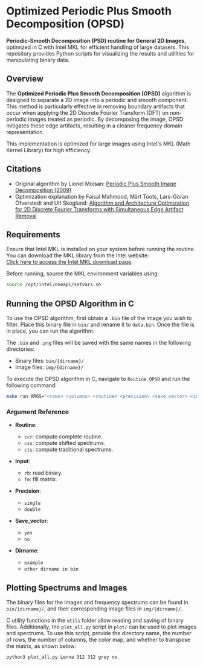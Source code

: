 # Optimized Periodic Plus Smooth Decomposition (OPSD)

**Periodic-Smooth Decomposition (PSD) routine for General 2D Images**, optimized in C with Intel MKL for efficient handling of large datasets. This repository provides Python scripts for visualizing the results and utilities for manipulating binary data.

## Overview

The **Optimized Periodic Plus Smooth Decomposition (OPSD)** algorithm is designed to separate a 2D image into a periodic and smooth component. This method is particularly effective in removing boundary artifacts that occur when applying the 2D Discrete Fourier Transform (DFT) on non-periodic images treated as periodic. By decomposing the image, OPSD mitigates these edge artifacts, resulting in a cleaner frequency domain representation.

This implementation is optimized for large images using Intel's MKL (Math Kernel Library) for high efficiency.

## Citations

- Original algorithm by Lionel Moisan: [Periodic Plus Smooth Image Decomposition (2009)](https://helios2.mi.parisdescartes.fr/~moisan/papers/2009-11r.pdf)
- Optimization explanation by Faisal Mahmood, Märt Toots, Lars-Göran Öfverstedt and Ulf Skoglund: [Algorithm and Architecture Optimization for 2D Discrete
Fourier Transforms with Simultaneous Edge Artifact Removal](https://onlinelibrary.wiley.com/doi/10.1155/2018/1403181)

## Requirements

Ensure that Intel MKL is installed on your system before running the routine. You can download the MKL library from the Intel website:  
[Click here to access the Intel MKL download page](https://www.intel.com/content/www/us/en/developer/tools/oneapi/onemkl-download.html).

Before running, source the MKL environment variables using:
```bash
source /opt/intel/oneapi/setvars.sh
```

## Running the OPSD Algorithm in C

To use the OPSD algorithm, first obtain a `.bin` file of the image you wish to filter. Place this binary file in `bin/` and rename it to `data.bin`. Once the file is in place, you can run the algorithm.

The `.bin` and `.png` files will be saved with the same names in the following directories:

- Binary files: `bin/{dirname}/`
- Image files: `img/{dirname}/`

To execute the OPSD algorithm in C, navigate to `Routine_OPSD` and run the following command:

```bash
make run ARGS="<rows> <columns> <routine> <precision> <save_vector> <input> <dirname> <seed>"
```
### Argument Reference

- **Routine**:
  - `ccr`: compute complete routine.
  - `css`: compute shifted spectrums.
  - `cts`: compute traditional spectrums.

- **Input**:
  - `rb`: read binary.
  - `fm`: fill matrix.

- **Precision**:
  - `single`
  - `double`

- **Save_vector**:
  - `yes`
  - `no`

- **Dirname**:
  - `example`
  - `other dirname in bin`

## Plotting Spectrums and Images

The binary files for the images and frequency spectrums can be found in `bin/{dirname}/`, and their corresponding image files in `img/{dirname}/`.

C utility functions in the `utils` folder allow reading and saving of binary files. Additionally, the `plot_all.py` script in `plot/` can be used to plot images and spectrums. To use this script, provide the directory name, the number of rows, the number of columns, the color map, and whether to transpose the matrix, as shown below:
```bash
python3 plot_all.py Lenna 312 312 grey no

